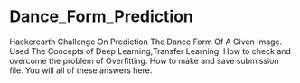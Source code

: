 # Dance_Form_Prediction
Hackerearth Challenge On Prediction The Dance Form Of A Given Image.
Used The Concepts of Deep Learning,Transfer Learning.
How to check and overcome the problem of Overfitting.
How to make and save submission file.
You will all of these answers here.
